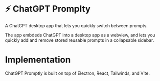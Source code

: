 # ⚡️ ChatGPT Promplty

A ChatGPT desktop app that lets you quickly switch between prompts. 

The app embdeds ChatGPT into a desktop app as a webview, and lets you quickly add and remove stored reusable prompts in a collapsable sidebar. 


# Implementation
ChatGPT Promptly is built on top of Electron, React, Tailwinds, and Vite. 